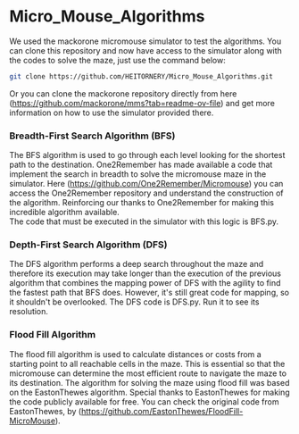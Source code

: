 # Micro_Mouse_Algorithms
We used the mackorone micromouse simulator to test the algorithms. You can clone this repository and now have access to the simulator along with the codes to solve the maze, just use the command below:
```bash
git clone https://github.com/HEITORNERY/Micro_Mouse_Algorithms.git
```
Or you can clone the mackorone repository directly from here (https://github.com/mackorone/mms?tab=readme-ov-file) and get more information on how to use the simulator provided there.
### Breadth-First Search Algorithm (BFS)
The BFS algorithm is used to go through each level looking for the shortest path to the destination. One2Remember has made available a code that implement the search in breadth to solve the micromouse maze in the simulator. 
Here (https://github.com/One2Remember/Micromouse) you can access the One2Remember repository and understand the construction of the algorithm. Reinforcing our thanks to One2Remember for making this incredible algorithm available.    
The code that must be executed in the simulator with this logic is BFS.py.
### Depth-First Search Algorithm (DFS)
The DFS algorithm performs a deep search throughout the maze and therefore its execution may take longer than the execution of the previous algorithm that combines the mapping power of DFS with the agility to find the fastest path that BFS does. However, it's still great code for mapping, so it shouldn't be overlooked. The DFS code is DFS.py. Run it to see its resolution.
### Flood Fill Algorithm
The flood fill algorithm is used to calculate distances or costs from a starting point to all reachable cells in the maze. This is essential so that the micromouse can determine the most efficient route to navigate the maze to its destination.
The algorithm for solving the maze using flood fill was based on the EastonThewes algorithm.
Special thanks to EastonThewes for making the code publicly available for free.
You can check the original code from EastonThewes, by (https://github.com/EastonThewes/FloodFill-MicroMouse).